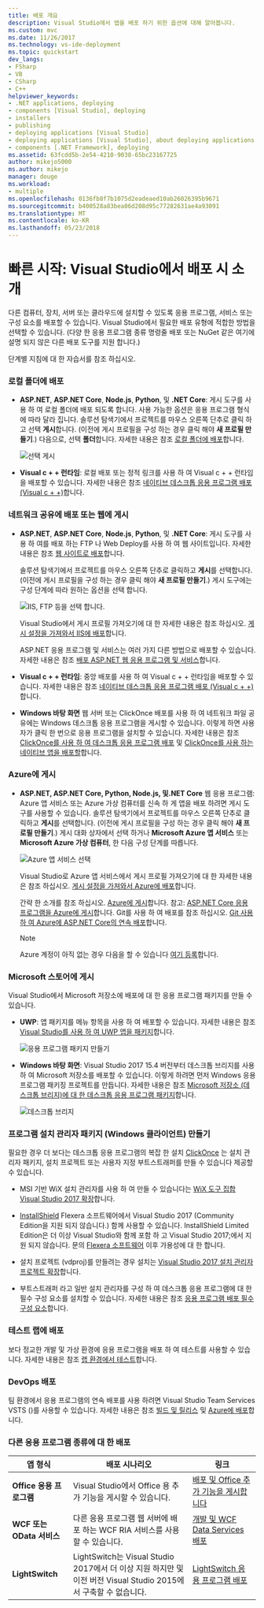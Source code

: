 ```yaml
---
title: 배포 개요
description: Visual Studio에서 앱을 배포 하기 위한 옵션에 대해 알아봅니다.
ms.custom: mvc
ms.date: 11/26/2017
ms.technology: vs-ide-deployment
ms.topic: quickstart
dev_langs:
- FSharp
- VB
- CSharp
- C++
helpviewer_keywords:
- .NET applications, deploying
- components [Visual Studio], deploying
- installers
- publishing
- deploying applications [Visual Studio]
- deploying applications [Visual Studio], about deploying applications
- components [.NET Framework], deploying
ms.assetid: 63fcdd5b-2e54-4210-9038-65bc23167725
author: mikejo5000
ms.author: mikejo
manager: douge
ms.workload:
- multiple
ms.openlocfilehash: 0136fb8f7b1075d2eadeaed10ab26026395b9671
ms.sourcegitcommit: b400528a83bea06d208d95c77282631ae4a93091
ms.translationtype: MT
ms.contentlocale: ko-KR
ms.lasthandoff: 05/23/2018
---
```

# <a name="quickstart-first-look-at-deployment-in-visual-studio"></a>빠른 시작: Visual Studio에서 배포 시 소개

다른 컴퓨터, 장치, 서버 또는 클라우드에 설치할 수 있도록 응용 프로그램, 서비스 또는 구성 요소를 배포할 수 있습니다. Visual Studio에서 필요한 배포 유형에 적합한 방법을 선택할 수 있습니다. (다양 한 응용 프로그램 종류 명령줄 배포 또는 NuGet 같은 여기에 설명 되지 않은 다른 배포 도구를 지원 합니다.)

단계별 지침에 대 한 자습서를 참조 하십시오.

### <a name="deploy-to-local-folder"></a>로컬 폴더에 배포

- **ASP.NET**, **ASP.NET Core**, **Node.js**, **Python**, 및 **.NET Core**: 게시 도구를 사용 하 여 로컬 폴더에 배포 되도록 합니다. 사용 가능한 옵션은 응용 프로그램 형식에 따라 달라 집니다. 솔루션 탐색기에서 프로젝트를 마우스 오른쪽 단추로 클릭 하 고 선택 **게시**합니다. (이전에 게시 프로필을 구성 하는 경우 클릭 해야 **새 프로필 만들기**.) 다음으로, 선택 **폴더**합니다. 자세한 내용은 참조 [로컬 폴더에 배포](quickstart-deploy-to-local-folder.md)합니다.

    ![선택 게시](../deployment/media/quickstart-publish.png)

- **Visual c + + 런타임**: 로컬 배포 또는 정적 링크를 사용 하 여 Visual c + + 런타임을 배포할 수 있습니다. 자세한 내용은 참조 [네이티브 데스크톱 응용 프로그램 배포 (Visual c + +)](/cpp/ide/deploying-native-desktop-applications-visual-cpp)합니다. 

### <a name="publish-to-web-or-deploy-to-network-share"></a>네트워크 공유에 배포 또는 웹에 게시

- **ASP.NET**, **ASP.NET Core**, **Node.js**, **Python**, 및 **.NET Core**: 게시 도구를 사용 하 여를 배포 하는 FTP 나 Web Deploy를 사용 하 여 웹 사이트입니다. 자세한 내용은 참조 [웹 사이트로 배포](quickstart-deploy-to-a-web-site.md)합니다.

    솔루션 탐색기에서 프로젝트를 마우스 오른쪽 단추로 클릭하고 **게시**를 선택합니다. (이전에 게시 프로필을 구성 하는 경우 클릭 해야 **새 프로필 만들기**.) 게시 도구에는 구성 단계에 따라 원하는 옵션을 선택 합니다.

    ![IIS, FTP 등을 선택 합니다.](../deployment/media/quickstart-publish-iis-ftp.png)

    Visual Studio에서 게시 프로필 가져오기에 대 한 자세한 내용은 참조 하십시오. [게시 설정을 가져와서 IIS에 배포](../deployment/tutorial-import-publish-settings-iis.md)합니다.

    ASP.NET 응용 프로그램 및 서비스는 여러 가지 다른 방법으로 배포할 수 있습니다. 자세한 내용은 참조 [배포 ASP.NET 웹 응용 프로그램 및 서비스](http://www.asp.net/aspnet/overview/deployment)합니다.

- **Visual c + + 런타임**: 중앙 배포를 사용 하 여 Visual c + + 런타임을 배포할 수 있습니다. 자세한 내용은 참조 [네이티브 데스크톱 응용 프로그램 배포 (Visual c + +)](/cpp/ide/deploying-native-desktop-applications-visual-cpp)합니다. 

- **Windows 바탕 화면** 웹 서버 또는 ClickOnce 배포를 사용 하 여 네트워크 파일 공유에는 Windows 데스크톱 응용 프로그램을 게시할 수 있습니다. 이렇게 하면 사용자가 클릭 한 번으로 응용 프로그램을 설치할 수 있습니다. 자세한 내용은 참조 [ClickOnce를 사용 하 여 데스크톱 응용 프로그램 배포](how-to-publish-a-clickonce-application-using-the-publish-wizard.md) 및 [ClickOnce를 사용 하는 네이티브 앱을 배포할](/cpp/ide/clickonce-deployment-for-visual-cpp-applications)합니다.

### <a name="publish-to-azure"></a>Azure에 게시

- **ASP.NET, ASP.NET Core, Python, Node.js, 및.NET Core** 웹 응용 프로그램: Azure 앱 서비스 또는 Azure 가상 컴퓨터를 신속 하 게 앱을 배포 하려면 게시 도구를 사용할 수 있습니다. 솔루션 탐색기에서 프로젝트를 마우스 오른쪽 단추로 클릭하고 **게시**를 선택합니다. (이전에 게시 프로필을 구성 하는 경우 클릭 해야 **새 프로필 만들기**.) 게시 대화 상자에서 선택 하거나 **Microsoft Azure 앱 서비스** 또는 **Microsoft Azure 가상 컴퓨터**, 한 다음 구성 단계를 따릅니다.

    ![Azure 앱 서비스 선택](../deployment/media/quickstart-publish-azure.png "Azure 앱 서비스 선택")

    Visual Studio로 Azure 앱 서비스에서 게시 프로필 가져오기에 대 한 자세한 내용은 참조 하십시오. [게시 설정을 가져와서 Azure에 배포](../deployment/tutorial-import-publish-settings-azure.md)합니다.

    간략 한 소개를 참조 하십시오. [Azure에 게시](quickstart-deploy-to-azure.md)합니다. 참고: [ASP.NET Core 응용 프로그램을 Azure에 게시](/aspnet/core/tutorials/publish-to-azure-webapp-using-vs)합니다. Git를 사용 하 여 배포를 참조 하십시오. [Git 사용 하 여 Azure에 ASP.NET Core의 연속 배포](/aspnet/core/publishing/azure-continuous-deployment)합니다.

    > [!NOTE]
    > Azure 계정이 아직 없는 경우 다음을 할 수 있습니다 [여기 등록](https://azure.microsoft.com/free/?ref=microsoft.com&utm_source=microsoft.com&utm_medium=doc&utm_campaign=visualstudio)합니다.

### <a name="publish-to-microsoft-store"></a>Microsoft 스토어에 게시

Visual Studio에서 Microsoft 저장소에 배포에 대 한 응용 프로그램 패키지를 만들 수 있습니다.

- **UWP**: 앱 패키지를 메뉴 항목을 사용 하 여 배포할 수 있습니다. 자세한 내용은 참조 [Visual Studio를 사용 하 여 UWP 앱을 패키지](/windows/uwp/packaging/packaging-uwp-apps)합니다.

    ![응용 프로그램 패키지 만들기](../deployment/media/feature-tour-create-app-package.jpg)

- **Windows 바탕 화면**: Visual Studio 2017 15.4 버전부터 데스크톱 브리지를 사용 하 여 Microsoft 저장소를 배포할 수 있습니다. 이렇게 하려면 먼저 Windows 응용 프로그램 패키징 프로젝트를 만듭니다. 자세한 내용은 참조 [Microsoft 저장소 (데스크톱 브리지)에 대 한 데스크톱 응용 프로그램 패키지](/windows/uwp/porting/desktop-to-uwp-packaging-dot-net)합니다.

    ![데스크톱 브리지](../deployment/media/feature-tour-desktop-bridge.png)

### <a name="create-an-installer-package-windows-client"></a>프로그램 설치 관리자 패키지 (Windows 클라이언트) 만들기

필요한 경우 더 보다는 데스크톱 응용 프로그램의 복잡 한 설치 [ClickOnce](how-to-publish-a-clickonce-application-using-the-publish-wizard.md) 는 설치 관리자 패키지, 설치 프로젝트 또는 사용자 지정 부트스트래퍼를 만들 수 있습니다 제공할 수 있습니다.

- MSI 기반 WiX 설치 관리자를 사용 하 여 만들 수 있습니다는 [WiX 도구 집합 Visual Studio 2017 확장](https://marketplace.visualstudio.com/items?itemName=RobMensching.WixToolsetVisualStudio2017Extension)합니다.

- [InstallShield](https://www.flexerasoftware.com/producer/products/software-installation/installshield-software-installer/tab/requirements) Flexera 소프트웨어에서 Visual Studio 2017 (Community Edition을 지원 되지 않습니다.) 함께 사용할 수 있습니다. InstallShield Limited Edition은 더 이상 Visual Studio와 함께 포함 하 고 Visual Studio 2017;에서 지원 되지 않습니다. 문의 [Flexera 소프트웨어](http://learn.flexerasoftware.com/content/IS-EVAL-InstallShield-Limited-Edition-Visual-Studio) 이후 가용성에 대 한 합니다.

- 설치 프로젝트 (vdproj)를 만들려는 경우 설치는 [Visual Studio 2017 설치 관리자 프로젝트 확장](https://marketplace.visualstudio.com/items?itemName=VisualStudioProductTeam.MicrosoftVisualStudio2017InstallerProjects#overview)합니다.

- 부트스트래퍼 라고 일반 설치 관리자를 구성 하 여 데스크톱 응용 프로그램에 대 한 필수 구성 요소를 설치할 수 있습니다. 자세한 내용은 참조 [응용 프로그램 배포 필수 구성 요소](../deployment/application-deployment-prerequisites.md)합니다.

### <a name="deploy-to-test-lab"></a>테스트 랩에 배포

보다 정교한 개발 및 가상 환경에 응용 프로그램을 배포 하 여 테스트를 사용할 수 있습니다. 자세한 내용은 참조 [랩 환경에서 테스트](../test/lab-management/using-a-lab-environment-for-your-application-lifecycle.md)합니다.

### <a name="devops-deployment"></a>DevOps 배포

팀 환경에서 응용 프로그램의 연속 배포를 사용 하려면 Visual Studio Team Services VSTS ()를 사용할 수 있습니다. 자세한 내용은 참조 [빌드 및 릴리스](/vsts/build-release/index) 및 [Azure에 배포](/vsts/deploy-azure/index)합니다.

### <a name="deployment-for-other-app-types"></a>다른 응용 프로그램 종류에 대 한 배포

| 앱 형식 | 배포 시나리오 | 링크 |
| --- | --- | --- |
| **Office 응용 프로그램** | Visual Studio에서 Office 용 추가 기능을 게시할 수 있습니다. | [배포 및 Office 추가 기능을 게시합니다](https://dev.office.com/docs/add-ins/publish/publish) |
| **WCF 또는 OData 서비스**  | 다른 응용 프로그램 웹 서버에 배포 하는 WCF RIA 서비스를 사용할 수 있습니다. | [개발 및 WCF Data Services 배포](/dotnet/framework/data/wcf/developing-and-deploying-wcf-data-services) |
| **LightSwitch** | LightSwitch는 Visual Studio 2017에서 더 이상 지원 하지만 및 이전 버전 Visual Studio 2015에서 구축할 수 없습니다. | [LightSwitch 응용 프로그램 배포](http://msdn.microsoft.com/Library/4818d933-295c-4ecc-9148-7ad9ca28dcdb) | 

